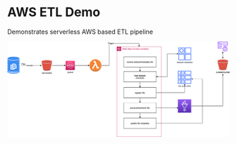 # AWS ETL Demo

Demonstrates serverless AWS based ETL pipeline

![dependency map](docs/ingestion_framework.png)